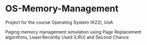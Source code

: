 # OS-Memory-Management

Project for the course Operating System (K22), UoA

Paging memory management simulation using Page Replacement algorithms, Least Recently Used (LRU) and Second Chance
